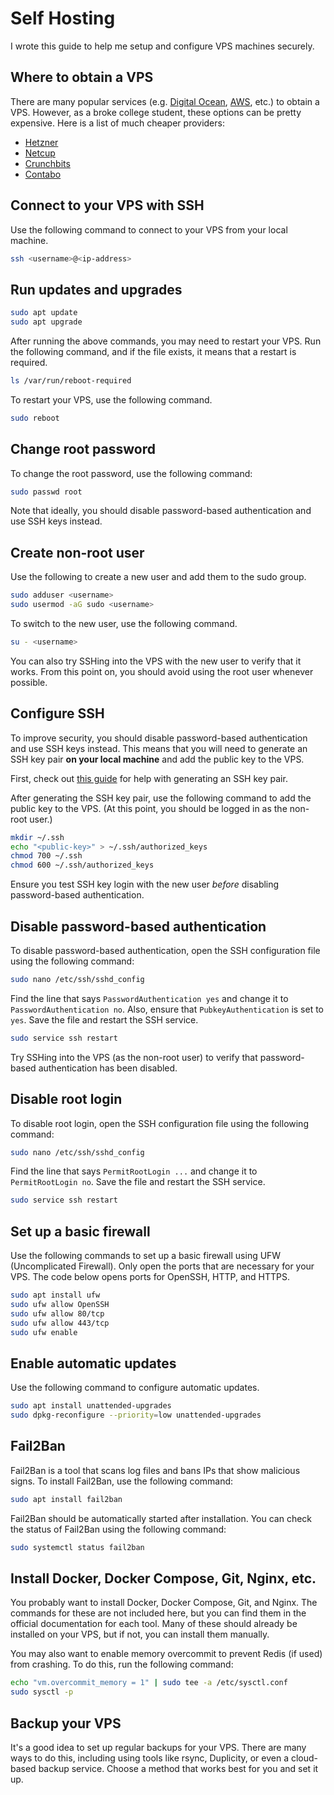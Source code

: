 # Self Hosting
I wrote this guide to help me setup and configure VPS machines securely. 

## Where to obtain a VPS
There are many popular services (e.g. [Digital Ocean](https://www.digitalocean.com/), [AWS](https://aws.amazon.com/), etc.) to obtain a VPS. However, as a broke college student, these options can be pretty expensive. Here is a list of much cheaper providers:
- [Hetzner](https://www.hetzner.com/cloud/)
- [Netcup](https://www.netcup.com/en/server/vps)
- [Crunchbits](https://crunchbits.com/vps)
- [Contabo](https://contabo.com/en/vps/)

## Connect to your VPS with SSH
Use the following command to connect to your VPS from your local machine. 
```bash
ssh <username>@<ip-address>
```

## Run updates and upgrades
```bash
sudo apt update
sudo apt upgrade
```
After running the above commands, you may need to restart your VPS. Run the following command, and if the file exists, it means that a restart is required.
```bash
ls /var/run/reboot-required
```
To restart your VPS, use the following command.
```bash
sudo reboot
```

## Change root password
To change the root password, use the following command:
```bash
sudo passwd root
```
Note that ideally, you should disable password-based authentication and use SSH keys instead.

## Create non-root user
Use the following to create a new user and add them to the sudo group.
```bash
sudo adduser <username>
sudo usermod -aG sudo <username>
```
To switch to the new user, use the following command.
```bash
su - <username>
```
You can also try SSHing into the VPS with the new user to verify that it works. From this point on, you should avoid using the root user whenever possible.

## Configure SSH
To improve security, you should disable password-based authentication and use SSH keys instead. This means that you will need to generate an SSH key pair **on your local machine** and add the public key to the VPS. 

First, check out [this guide](https://docs.github.com/en/authentication/connecting-to-github-with-ssh/generating-a-new-ssh-key-and-adding-it-to-the-ssh-agent) for help with generating an SSH key pair.

After generating the SSH key pair, use the following command to add the public key to the VPS. (At this point, you should be logged in as the non-root user.)
```bash
mkdir ~/.ssh
echo "<public-key>" > ~/.ssh/authorized_keys
chmod 700 ~/.ssh
chmod 600 ~/.ssh/authorized_keys
```

Ensure you test SSH key login with the new user *before* disabling password-based authentication.

## Disable password-based authentication
To disable password-based authentication, open the SSH configuration file using the following command:
```bash
sudo nano /etc/ssh/sshd_config
```
Find the line that says `PasswordAuthentication yes` and change it to `PasswordAuthentication no`. Also, ensure that `PubkeyAuthentication` is set to `yes`. Save the file and restart the SSH service.
```bash
sudo service ssh restart
```
Try SSHing into the VPS (as the non-root user) to verify that password-based authentication has been disabled.

## Disable root login
To disable root login, open the SSH configuration file using the following command:
```bash
sudo nano /etc/ssh/sshd_config
```
Find the line that says `PermitRootLogin ...` and change it to `PermitRootLogin no`. Save the file and restart the SSH service.
```bash
sudo service ssh restart
```

## Set up a basic firewall
Use the following commands to set up a basic firewall using UFW (Uncomplicated Firewall). Only open the ports that are necessary for your VPS. The code below opens ports for OpenSSH, HTTP, and HTTPS.
```bash
sudo apt install ufw
sudo ufw allow OpenSSH
sudo ufw allow 80/tcp
sudo ufw allow 443/tcp
sudo ufw enable
```

## Enable automatic updates
Use the following command to configure automatic updates.
```bash
sudo apt install unattended-upgrades
sudo dpkg-reconfigure --priority=low unattended-upgrades
```

## Fail2Ban
Fail2Ban is a tool that scans log files and bans IPs that show malicious signs. To install Fail2Ban, use the following command:
```bash
sudo apt install fail2ban
```
Fail2Ban should be automatically started after installation. You can check the status of Fail2Ban using the following command:
```bash
sudo systemctl status fail2ban
```

## Install Docker, Docker Compose, Git, Nginx, etc.
You probably want to install Docker, Docker Compose, Git, and Nginx. The commands for these are not included here, but you can find them in the official documentation for each tool. Many of these should already be installed on your VPS, but if not, you can install them manually.

You may also want to enable memory overcommit to prevent Redis (if used) from crashing. To do this, run the following command:
```bash
echo "vm.overcommit_memory = 1" | sudo tee -a /etc/sysctl.conf
sudo sysctl -p
```

## Backup your VPS
It's a good idea to set up regular backups for your VPS. There are many ways to do this, including using tools like rsync, Duplicity, or even a cloud-based backup service. Choose a method that works best for you and set it up.
